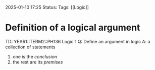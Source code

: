 2025-01-10 17:25
Status: 
Tags: [[Logic]]
# Definition of a logical argument

TD: YEAR1::TERM2::PH136 Logic 1
Q: Define an argument in logic
A: a collection of statements
1) one is the _conclusion_
2) the rest are its _premises_ 